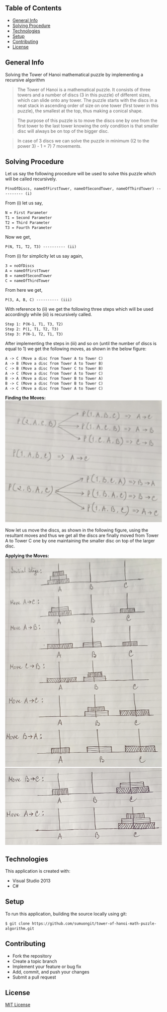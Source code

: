## Table of Contents
* [General Info](#general-info)
* [Solving Procedure](#solving-procedure)
* [Technologies](#technologies)
* [Setup](#setup)
* [Contributing](#contributing)
* [License](#license)

## General Info
Solving the Tower of Hanoi mathematical puzzle by implementing a recursive algorithm

>The Tower of Hanoi is a mathematical puzzle. It consists of three towers and a number of discs (3 in this puzzle)
 of different sizes, which can slide onto any tower. The puzzle starts with the discs in a neat stack in ascending order 
 of size on one tower (first tower in this puzzle), the smallest at the top, thus making a conical shape.

>The purpose of this puzzle is to move the discs one by one from the first tower to the last tower knowing the only
 condition is that smaller disc will always be on top of the bigger disc.
 
>In case of 3 discs we can solve the puzzle in minimum ((2 to the power 3) - 1 = 7) 7 movements.

## Solving Procedure
Let us say the following procedure will be used to solve this puzzle which will be called recursively.
```
P(noOfDiscs, nameOfFirstTower, nameOfSecondTower, nameOfThirdTower) ---------- (i)
```
From (i) let us say,
```
N = First Parameter
T1 = Second Parameter
T2 = Third Parameter
T3 = Fourth Parameter
```
Now we get,
```
P(N, T1, T2, T3) ---------- (ii)
```
From (i) for simplicity let us say again,
```
3 = noOfDiscs
A = nameOfFirstTower
B = nameOfSecondTower
C = nameOfThirdTower
```
From here we get,
```
P(3, A, B, C) ---------- (iii)
```
With reference to (ii) we get the following three steps which will be used accordingly while (iii) is recursively called.
```
Step 1: P(N-1, T1, T3, T2)
Step 2: P(1, T1, T2, T3)
Step 3: P(N-1, T2, T1, T3)
```
After implementing the steps in (iii) and so on (until the number of discs is equal to 1) we get the following moves, as shown in the below figure:
```
A -> C (Move a disc from Tower A to Tower C)
A -> B (Move a disc from Tower A to Tower B)
C -> B (Move a disc from Tower C to Tower B)
A -> C (Move a disc from Tower A to Tower C)
B -> A (Move a disc from Tower B to Tower A)
B -> C (Move a disc from Tower B to Tower C)
A -> C (Move a disc from Tower A to Tower C)
```

**Finding the Moves:**<br/>
![Tower of Hanoi](https://github.com/sumuongit/tower-of-hanoi-math-puzzle-algorithm/blob/master/TowerOfHanoi/Images/TowerOfHanoi-1.PNG
)

Now let us move the discs, as shown in the following figure, using the resultant moves and thus we get all the discs are finally moved from Tower A to Tower C one by one maintaining the smaller disc on top of the larger disc.

**Applying the Moves:**<br/>
![Tower of Hanoi](https://github.com/sumuongit/tower-of-hanoi-math-puzzle-algorithm/blob/master/TowerOfHanoi/Images/TowerOfHanoi-2.PNG
)
![Tower of Hanoi](https://github.com/sumuongit/tower-of-hanoi-math-puzzle-algorithm/blob/master/TowerOfHanoi/Images/TowerOfHanoi-3.PNG
)

## Technologies
This application is created with:
* Visual Studio 2013
* C# 
	
## Setup
To run this application, building the source locally using git:

```
$ git clone https://github.com/sumuongit/tower-of-hanoi-math-puzzle-algorithm.git
```

## Contributing
* Fork the repository
* Create a topic branch
* Implement your feature or bug fix
* Add, commit, and push your changes
* Submit a pull request

## License
[MIT License](https://github.com/sumuongit/tower-of-hanoi-math-puzzle-algorithm/blob/master/LICENSE)

